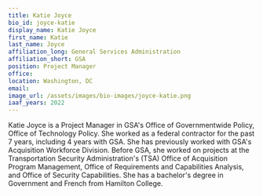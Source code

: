 ```yaml
---
title: Katie Joyce
bio_id: joyce-katie
display_name: Katie Joyce
first_name: Katie
last_name: Joyce
affiliation_long: General Services Administration
affiliation_short: GSA
position: Project Manager
office: 
location: Washington, DC
email: 
image_url: /assets/images/bio-images/joyce-katie.png
iaaf_years: 2022
---
```

Katie Joyce is a Project Manager in GSA's Office of Governmentwide Policy, Office of Technology Policy. She worked as a federal contractor for the past 7 years, including 4 years with GSA. She has previously worked with GSA's Acquisition Workforce Division. Before GSA, she worked on projects at the Transportation Security Administration's (TSA) Office of Acquisition Program Management, Office of Requirements and Capabilities Analysis, and Office of Security Capabilities. She has a bachelor's degree in Government and French from Hamilton College. 